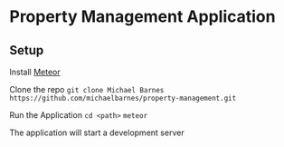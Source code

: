 # Property Management Application 

## Setup 

Install [Meteor](https://www.meteor.com/install)

Clone the repo
`git clone Michael Barnes https://github.com/michaelbarnes/property-management.git`

Run the Application
`cd <path>`
`meteor`

The application will start a development server 